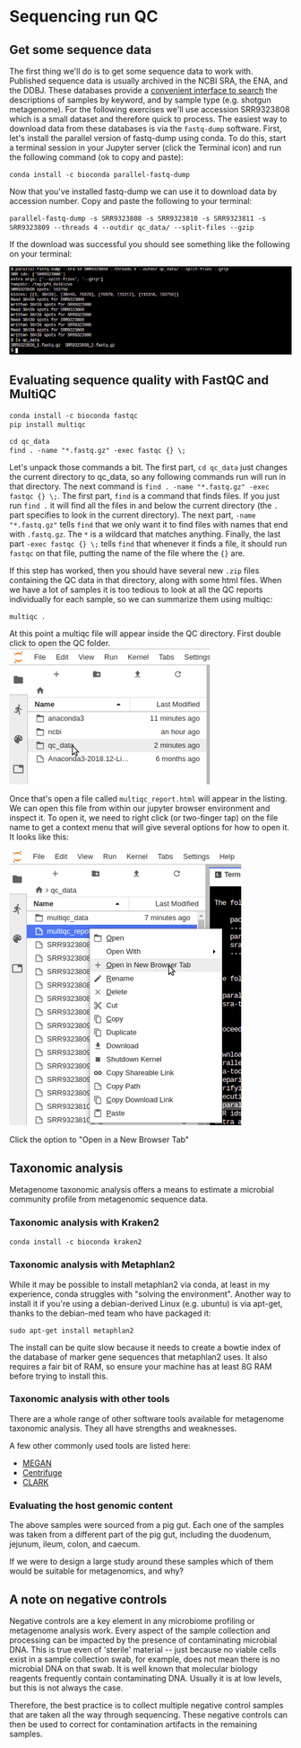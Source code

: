 # Sequencing run QC

## Get some sequence data

The first thing we'll do is to get some sequence data to work with.
Published sequence data is usually archived in the NCBI SRA, the ENA, and the DDBJ.
These databases provide a [convenient interface to search](https://www.ncbi.nlm.nih.gov/) the descriptions of samples by keyword, and by sample type (e.g. shotgun metagenome).
For the following exercises we'll use accession SRR9323808 which is a small dataset and therefore quick to process.
The easiest way to download data from these databases is via the `fastq-dump` software.
First, let's install the parallel version of fastq-dump using conda.
To do this, start a terminal session in your Jupyter server (click the Terminal icon) and run the following command (ok to copy and paste):

```
conda install -c bioconda parallel-fastq-dump 
```

Now that you've installed fastq-dump we can use it to download data by accession number. Copy and paste the following to your terminal:

```
parallel-fastq-dump -s SRR9323808 -s SRR9323810 -s SRR9323811 -s SRR9323809 --threads 4 --outdir qc_data/ --split-files --gzip
```

If the download was successful you should see something like the following on your terminal:

![Screenshot of parallel-fastq-dump](../img/screenshot_fastq_dump.png)


## Evaluating sequence quality with FastQC and MultiQC


```
conda install -c bioconda fastqc
pip install multiqc
```

```
cd qc_data
find . -name "*.fastq.gz" -exec fastqc {} \;
```

Let's unpack those commands a bit. The first part, `cd qc_data` just changes the current directory to qc_data, so any following commands run will run in that directory.
The next command is `find . -name "*.fastq.gz" -exec fastqc {} \;`. The first part, `find` is a command that finds files. If you just run `find .` it will find all the files in and below the current directory (the `.` part specifies to look in the current directory). The next part, `-name "*.fastq.gz"` tells `find` that we only want it to find files with names that end with `.fastq.gz`. The `*` is a wildcard that matches anything. Finally, the last part `-exec fastqc {} \;` tells `find` that whenever it finds a file, it should run `fastqc` on that file, putting the name of the file where the `{}` are.

If this step has worked, then you should have several new `.zip` files containing the QC data in that directory, along with some html files. When we have a lot of samples it is too tedious to look at all the QC reports individually for each sample, so we can summarize them using multiqc:

```
multiqc .
```

At this point a multiqc file will appear inside the QC directory. First double click to open the QC folder.
![Screenshot of QC folder](../img/qc_folder.png)

Once that's open a file called `multiqc_report.html` will appear in the listing. 
We can open this file from within our jupyter browser environment and inspect it.
To open it, we need to right click (or two-finger tap) on the file name to get a context menu that will give several options for how to open it. It looks like this:

![Opening MultiQC context menu](../img/qc_open_in_browser_tab.png)

Click the option to "Open in a New Browser Tab"






## Taxonomic analysis

Metagenome taxonomic analysis offers a means to estimate a microbial community profile from metagenomic sequence data.

### Taxonomic analysis with Kraken2

```
conda install -c bioconda kraken2
```

### Taxonomic analysis with Metaphlan2

While it may be possible to install metaphlan2 via conda, at least in my experience, conda struggles with "solving the environment".
Another way to install it if you're using a debian-derived Linux (e.g. ubuntu) is via apt-get, thanks to the debian-med team who have packaged it:

```
sudo apt-get install metaphlan2
```

The install can be quite slow because it needs to create a bowtie index of the database of marker gene sequences that metaphlan2 uses. It also requires a fair bit of RAM, so ensure your machine has at least 8G RAM before trying to install this.


### Taxonomic analysis with other tools

There are a whole range of other software tools available for metagenome taxonomic analysis. 
They all have strengths and weaknesses.

A few other commonly used tools are listed here:

* [MEGAN](http://ab.inf.uni-tuebingen.de/software/megan6/)
* [Centrifuge](http://www.ccb.jhu.edu/software/centrifuge/manual.shtml)
* [CLARK](http://clark.cs.ucr.edu/)


### Evaluating the host genomic content

The above samples were sourced from a pig gut. Each one of the samples was taken from a different part of the pig gut, including the duodenum, jejunum, ileum, colon, and caecum.

If we were to design a large study around these samples which of them would be suitable for metagenomics, and why?


## A note on negative controls

Negative controls are a key element in any microbiome profiling or metagenome analysis work.
Every aspect of the sample collection and processing can be impacted by the presence of contaminating microbial DNA.
This is true even of 'sterile' material -- just because no viable cells exist in a sample collection swab, for example, does not mean there is no microbial DNA on that swab.
It is well known that molecular biology reagents frequently contain contaminating DNA.
Usually it is at low levels, but this is not always the case.

Therefore, the best practice is to collect multiple negative control samples that are taken all the way through sequencing.
These negative controls can then be used to correct for contamination artifacts in the remaining samples.


